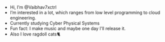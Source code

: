 - Hi, I’m @Vaibhav7xctrl
- I’m interested in a lot, which ranges from low level programming to cloud engineering.
- Currently studying Cyber Physical Systems
- Fun fact: I make music and maybe one day I'll release it.
- Also I love ragdoll cats🐈
  
  

<!---
Vaibhav7xctrl/Vaibhav7xctrl is a ✨ special ✨ repository because its `README.md` (this file) appears on your GitHub profile.
You can click the Preview link to take a look at your changes.
--->
